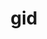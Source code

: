 ---
category: 3-letters
denotation: null
name: gid
reference_link: https://www.etymonline.com/word/gid
root_language: null
root_name: null
title: gid
type: free
word_sums:
- respelling: gid
  sum: 'Gid + '
---